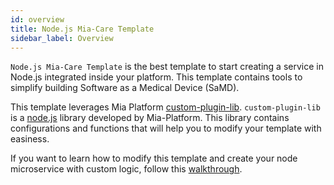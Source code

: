 ```yaml
---
id: overview
title: Node.js Mia-Care Template
sidebar_label: Overview
---
```




`Node.js Mia-Care Template` is the best template to start creating a service in Node.js integrated inside your platform. This template contains tools to simplify building Software as a Medical Device (SaMD).

This template leverages Mia Platform [custom-plugin-lib][custom-plugin-lib].
`custom-plugin-lib` is a [node.js][node.js] library developed by Mia-Platform. This library contains configurations and functions that will help you to modify your template with easiness.

If you want to learn how to modify this template and create your node microservice with custom logic, follow this [walkthrough][walkthrough].


[custom-plugin-lib]: https://github.com/mia-platform/custom-plugin-lib
[node.js]: https://nodejs.org/en/

[walkthrough]: /runtime_suite_templates/node.js-mia-care-samd-template/20_walkthrough.md
